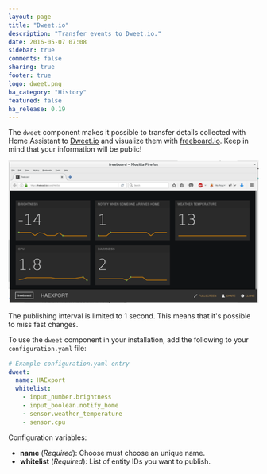 ```yaml
---
layout: page
title: "Dweet.io"
description: "Transfer events to Dweet.io."
date: 2016-05-07 07:08
sidebar: true
comments: false
sharing: true
footer: true
logo: dweet.png
ha_category: "History"
featured: false
ha_release: 0.19
---
```


The `dweet` component makes it possible to transfer details collected with Home Assistant to [Dweet.io](http://dweet.io/) and visualize them with [freeboard.io](https://freeboard.io). Keep in mind that your information will be public!

<p class='img'>
  <img src='/images/screenshots/dweet-freeboard.png' />
</p>


<p class='note warning'>
  The publishing interval is limited to 1 second. This means that it's possible to miss fast changes.
</p>

To use the `dweet` component in your installation, add the following to your `configuration.yaml` file:

```yaml
# Example configuration.yaml entry
dweet:
  name: HAExport
  whitelist:
    - input_number.brightness
    - input_boolean.notify_home
    - sensor.weather_temperature
    - sensor.cpu
```

Configuration variables:

- **name** (*Required*): Choose must choose an unique name.
- **whitelist** (*Required*): List of entity IDs you want to publish.

